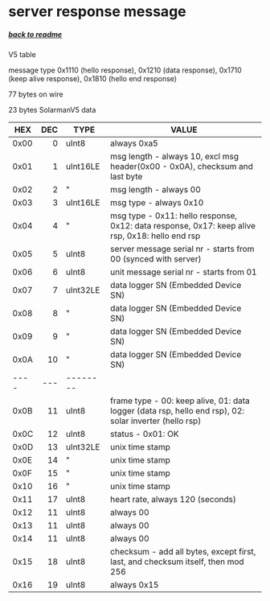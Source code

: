 # server response message
##### [back to readme](../README.md)  
V5 table

message type 0x1110 (hello response), 0x1210 (data response), 0x1710 (keep alive response), 0x1810 (hello end response)

77 bytes on wire

23 bytes SolarmanV5 data   

| HEX  	| DEC 	| TYPE     	| VALUE                                                                                                     	|
|------	|-----:	|----------	|--------------------------------------------------------------------------------------------------------------	|
| 0x00 	| 0   	| uInt8    	| always 0xa5                                                                                                	|
| 0x01 	| 1   	| uInt16LE 	| msg length - always 10, excl msg header(0x00 - 0x0A), checksum and last byte                               	|
| 0x02 	| 2   	| "       	| msg length - always 00                                                                                     	|
| 0x03 	| 3   	| uInt16LE 	| msg type - always 0x10                                                                                    	|
| 0x04 	| 4   	| "       	| msg type - 0x11: hello response, 0x12: data response, 0x17: keep alive rsp, 0x18: hello end rsp            	|
| 0x05 	| 5   	| uInt8    	| server message serial nr - starts from 00 (synced with server)                                             	|
| 0x06 	| 6   	| uInt8    	| unit message serial nr - starts from 01                                                                   	|
| 0x07 	| 7   	| uInt32LE 	| data logger SN (Embedded Device SN)                                                                        	|
| 0x08 	| 8   	| "       	| data logger SN (Embedded Device SN)                                                                        	|
| 0x09 	| 9   	| "       	| data logger SN (Embedded Device SN)                                                                        	|
| 0x0A 	| 10  	| "       	| data logger SN (Embedded Device SN)                                                                        	|
| ---- 	| --- 	| -------- 	|                                                                                                           	|
| 0x0B 	| 11  	| uInt8    	| frame type - 00: keep alive, 01: data logger (data rsp, hello end rsp), 02: solar inverter (hello rsp)      |
| 0x0C 	| 12  	| uInt8   	| status - 0x01: OK                                                                              	            |
| 0x0D 	| 13  	| uInt32LE 	| unix time stamp                                                                                         	  |
| 0x0E 	| 14  	| "       	| unix time stamp                                                                                         	  |
| 0x0F 	| 15  	| "        	| unix time stamp                                                                                         	  |
| 0x10 	| 16  	| "        	| unix time stamp                                                                                         	  |
| 0x11 	| 17  	| uInt8 	  | heart rate, always 120 (seconds)                                                                          	|  
| 0x12 	| 11  	| uInt8    	| always 00                                                                                                   |
| 0x13 	| 11  	| uInt8    	| always 00                                                                                                   |
| 0x14 	| 11  	| uInt8    	| always 00                                                                                                   |
| 0x15 	| 18  	| uInt8    	| checksum - add all bytes, except first, last, and checksum itself, then mod 256                           	|
| 0x16 	| 19  	| uInt8    	| always 0x15                                                                                                	|
